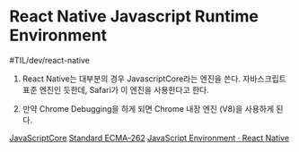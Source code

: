 # React Native Javascript Runtime Environment
#TIL/dev/react-native

1. React Native는 대부분의 경우  JavascriptCore라는 엔진을 쓴다. 자바스크립트  표준 엔진인 듯한데, Safari가 이 엔진을 사용한다고 한다. 

2. 만약 Chrome Debugging을 하게 되면 Chrome 내장 엔진 (V8)을 사용하게 된다. 

 [JavaScriptCore](http://trac.webkit.org/wiki/JavaScriptCore) 
 [Standard ECMA-262](http://www.ecma-international.org/publications/standards/Ecma-262.htm) 
 [JavaScript Environment · React Native](https://facebook.github.io/react-native/docs/javascript-environment) 
